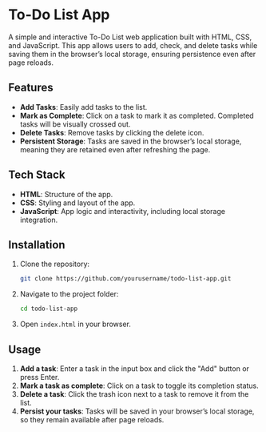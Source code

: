 
# To-Do List App

A simple and interactive To-Do List web application built with HTML, CSS, and JavaScript. This app allows users to add, check, and delete tasks while saving them in the browser’s local storage, ensuring persistence even after page reloads.

## Features

- **Add Tasks**: Easily add tasks to the list.
- **Mark as Complete**: Click on a task to mark it as completed. Completed tasks will be visually crossed out.
- **Delete Tasks**: Remove tasks by clicking the delete icon.
- **Persistent Storage**: Tasks are saved in the browser’s local storage, meaning they are retained even after refreshing the page.

## Tech Stack

- **HTML**: Structure of the app.
- **CSS**: Styling and layout of the app.
- **JavaScript**: App logic and interactivity, including local storage integration.

## Installation

1. Clone the repository:
   ```bash
   git clone https://github.com/yourusername/todo-list-app.git
   ```

2. Navigate to the project folder:
   ```bash
   cd todo-list-app
   ```

3. Open `index.html` in your browser.

## Usage

1. **Add a task**: Enter a task in the input box and click the "Add" button or press Enter.
2. **Mark a task as complete**: Click on a task to toggle its completion status.
3. **Delete a task**: Click the trash icon next to a task to remove it from the list.
4. **Persist your tasks**: Tasks will be saved in your browser’s local storage, so they remain available after page reloads.

